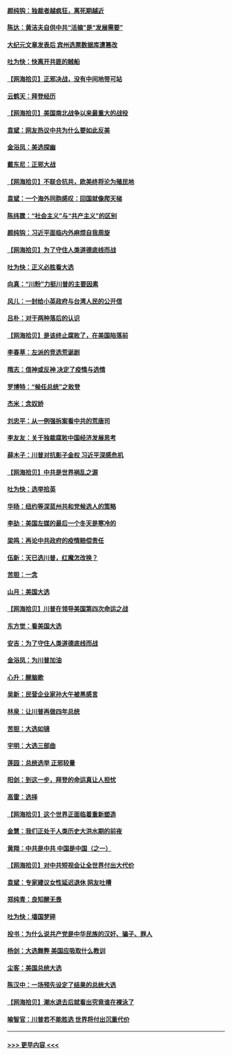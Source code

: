 #### [颜纯钩：独裁者越疯狂，离死期越近](../pages/nsc993/n12569055.md?t=11240302) 
#### [陈达：黄洁夫自供中共“活摘”是“发展需要”](../pages/nsc993/n12568541.md?t=11240302) 
#### [大纪元文章发表后 宾州选票数据库遭篡改](../pages/nsc993/n12568105.md?t=11240302) 
#### [吐为快：快离开共匪的贼船](../pages/nsc993/n12568462.md?t=11240302) 
#### [【网海拾贝】正邪决战，没有中间地带可站](../pages/nsc993/n12568439.md?t=11240302) 
#### [云鹤天：拜登经历](../pages/nsc993/n12567294.md?t=11240302) 
#### [【网海拾贝】美国南北战争以来最重大的战役](../pages/nsc993/n12567247.md?t=11240302) 
#### [袁斌：网友热议中共为什么要如此反美](../pages/nsc993/n12567162.md?t=11240302) 
#### [金浴凤：美选探幽](../pages/nsc993/n12567147.md?t=11240302) 
#### [戴东尼：正邪大战](../pages/nsc993/n12567033.md?t=11240302) 
#### [【网海拾贝】不联合抗共，欧美终将沦为殖民地](../pages/nsc993/n12565068.md?t=11240302) 
#### [袁斌：一个海外同胞感叹：回国就像爬天梯](../pages/nsc993/n12564986.md?t=11240302) 
#### [陈纬霆：“社会主义”与“共产主义”的区别](../pages/nsc993/n12562417.md?t=11240302) 
#### [颜纯钩：习近平面临内外麻烦自我周旋](../pages/nsc993/n12563356.md?t=11240302) 
#### [【网海拾贝】为了守住人类道德底线而战](../pages/nsc993/n12562542.md?t=11240302) 
#### [吐为快：正义必胜看大选](../pages/nsc993/n12561967.md?t=11240302) 
#### [向真：“川粉”力挺川普的主要因素](../pages/nsc993/n12560774.md?t=11240302) 
#### [风儿：一封给小英政府与台湾人民的公开信](../pages/nsc993/n12560581.md?t=11240302) 
#### [吕朴：对于两种落后的认识](../pages/nsc993/n12560492.md?t=11240302) 
#### [【网海拾贝】是该终止腐败了，在美国陷落前](../pages/nsc993/n12559936.md?t=11240302) 
#### [李春草：左派的竞选荒诞剧](../pages/nsc993/n12558380.md?t=11240302) 
#### [隋志：信神或反神 决定了疫情与选情](../pages/nsc993/n12558255.md?t=11240302) 
#### [罗博特：“候任总统”之败登](../pages/nsc993/n12558189.md?t=11240302) 
#### [杰米：念奴娇](../pages/nsc993/n12558174.md?t=11240302) 
#### [刘忠平：从一例强拆案看中共的荒唐司](../pages/nsc993/n12558036.md?t=11240302) 
#### [李友友：关于独裁腐败中国经济发展思考](../pages/nsc993/n12558004.md?t=11240302) 
#### [薛木子：川普对抗影子金权 习近平深感危机](../pages/nsc993/n12557342.md?t=11240302) 
#### [【网海拾贝】中共是世界祸乱之源](../pages/nsc993/n12555353.md?t=11240302) 
#### [吐为快：选举拾英](../pages/nsc993/n12555041.md?t=11240302) 
#### [华旸：纽约等深蓝州共和党候选人的策略](../pages/nsc993/n12554309.md?t=11240302) 
#### [李劼：美国左媒的最后一个冬天是寒冷的](../pages/nsc993/n12552947.md?t=11240302) 
#### [梁鸣：再论中共政府的疫情赔偿责任](../pages/nsc993/n12553012.md?t=11240302) 
#### [伍新：天已选川普，红魔怎改换？](../pages/nsc993/n12552970.md?t=11240302) 
#### [苦胆：一念](../pages/nsc993/n12552957.md?t=11240302) 
#### [山月：美国大选](../pages/nsc993/n12552446.md?t=11240302) 
#### [【网海拾贝】川普在领导美国第四次命运之战](../pages/nsc993/n12551973.md?t=11240302) 
#### [东方觉：看美国大选](../pages/nsc993/n12551647.md?t=11240302) 
#### [安吉：为了守住人类道德底线而战](../pages/nsc993/n12551111.md?t=11240302) 
#### [金浴凤：为川普加油](../pages/nsc993/n12551085.md?t=11240302) 
#### [心升：醒脑歌](../pages/nsc993/n12550984.md?t=11240302) 
#### [吴新：民营企业家孙大午被黑感言](../pages/nsc993/n12550656.md?t=11240302) 
#### [林泉：让川普再做四年总统](../pages/nsc993/n12550640.md?t=11240302) 
#### [苦胆：大选如镜](../pages/nsc993/n12550630.md?t=11240302) 
#### [宇明：大选三部曲](../pages/nsc993/n12550603.md?t=11240302) 
#### [莲园：总统选举 正邪较量](../pages/nsc993/n12550594.md?t=11240302) 
#### [阳剑：到这一步，拜登的命运真让人担忧](../pages/nsc993/n12549093.md?t=11240302) 
#### [高雷：选择](../pages/nsc993/n12549087.md?t=11240302) 
#### [【网海拾贝】这个世界正面临着重新塑造](../pages/nsc993/n12548326.md?t=11240302) 
#### [金慧：我们正处于人类历史大洪水期的前夜](../pages/nsc993/n12547914.md?t=11240302) 
#### [黄翔：中共是中共 中国是中国（之一）](../pages/nsc993/n12547576.md?t=11240302) 
#### [【网海拾贝】对中共短视会让全世界付出大代价](../pages/nsc993/n12546043.md?t=11240302) 
#### [袁斌：专家建议女性延迟退休 网友吐槽](../pages/nsc993/n12545424.md?t=11240302) 
#### [郑纯青：良知醒无畏](../pages/nsc993/n12545394.md?t=11240302) 
#### [吐为快：墙国梦碎](../pages/nsc993/n12545309.md?t=11240302) 
#### [投书：为什么说共产党是中华民族的汉奸、骗子、罪人](../pages/nsc993/n12545089.md?t=11240302) 
#### [杨剑：大选舞弊 美国应吸取什么教训](../pages/nsc993/n12543937.md?t=11240302) 
#### [尘客：美国总统大选](../pages/nsc993/n12543828.md?t=11240302) 
#### [陈汉中：一场预先设定了结果的总统大选](../pages/nsc993/n12543564.md?t=11240302) 
#### [【网海拾贝】潮水退去后就看出究竟谁在裸泳了](../pages/nsc993/n12543321.md?t=11240302) 
#### [喻智官：川普若不能胜选 世界将付出沉重代价](../pages/nsc993/n12541352.md?t=11240302) 

----
#### [ >>> 更早内容 <<< ](../indexes/nsc993-earlier.md)
